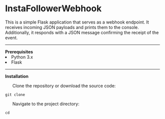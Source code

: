 # InstaFollowerWebhook

This is a simple Flask application that serves as a webhook endpoint. It receives incoming JSON payloads and prints them to the console. Additionally, it responds with a JSON message confirming the receipt of the event.
<hr>
<strong>Prerequisites</strong>
<li>Python 3.x</li>
<li>Flask</li>
<hr>
<strong>Installation</strong>
<br>
<ol>Clone the repository or download the source code:</ol>
<code>git clone <repository_url></code>
<br>
<ol>Navigate to the project directory:</ol>
<code>cd <project_directory></code>